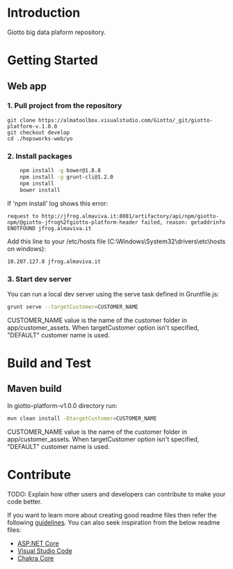# Introduction

Giotto big data plaform repository.

# Getting Started
## Web app
### 1. Pull project from the repository
	git clone https://almatoolbox.visualstudio.com/Giotto/_git/giotto-platform-v.1.0.0
    git checkout develop
    cd ./hopsworks-web/yo

### 2. Install packages
```sh
	npm install -g bower@1.8.8
    npm install -g grunt-cli@1.2.0
	npm install
    bower install
```

If 'npm install' log shows this error:
```
request to http://jfrog.almaviva.it:8081/artifactory/api/npm/giotto-npm/@giotto-jfrog%2fgiotto-platform-header failed, reason: getaddrinfo ENOTFOUND jfrog.almaviva.it
```

Add this line to your /etc/hosts file (C:\Windows\System32\drivers\etc\hosts on windows):
```
10.207.127.8 jfrog.almaviva.it
```

### 3. Start dev server
You can run a local dev server using the serve task defined in Gruntfile.js:

```sh
grunt serve --targetCustomer=CUSTOMER_NAME
```

CUSTOMER_NAME value is the name of the customer folder in app/customer_assets. When targetCustomer option isn't specified, "DEFAULT" customer name is used.

# Build and Test

## Maven build
In giotto-platform-v1.0.0 directory run:

```sh
mvn clean install -DtargetCustomer=CUSTOMER_NAME
```
CUSTOMER_NAME value is the name of the customer folder in app/customer_assets. When targetCustomer option isn't specified, "DEFAULT" customer name is used.

# Contribute

TODO: Explain how other users and developers can contribute to make your code better.

If you want to learn more about creating good readme files then refer the following [guidelines](https://www.visualstudio.com/en-us/docs/git/create-a-readme). You can also seek inspiration from the below readme files:

- [ASP.NET Core](https://github.com/aspnet/Home)
- [Visual Studio Code](https://github.com/Microsoft/vscode)
- [Chakra Core](https://github.com/Microsoft/ChakraCore)

